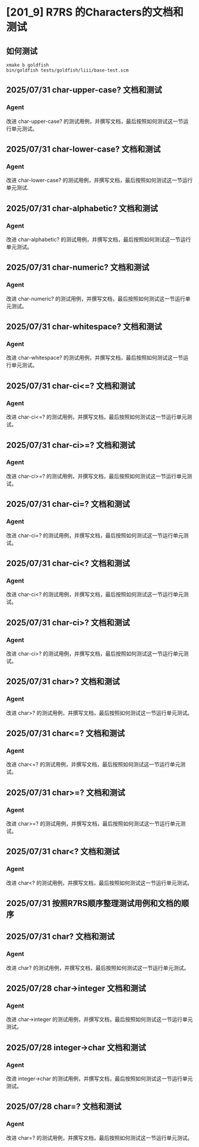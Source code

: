 # [201_9] R7RS 的Characters的文档和测试
## 如何测试
```
xmake b goldfish
bin/goldfish tests/goldfish/liii/base-test.scm
```
## 2025/07/31 char-upper-case? 文档和测试
### Agent
改进 char-upper-case? 的测试用例，并撰写文档，最后按照如何测试这一节运行单元测试。

## 2025/07/31 char-lower-case? 文档和测试
### Agent
改进 char-lower-case? 的测试用例，并撰写文档，最后按照如何测试这一节运行单元测试.

## 2025/07/31 char-alphabetic? 文档和测试
### Agent
改进 char-alphabetic? 的测试用例，并撰写文档，最后按照如何测试这一节运行单元测试。

## 2025/07/31 char-numeric? 文档和测试
### Agent
改进 char-numeric? 的测试用例，并撰写文档，最后按照如何测试这一节运行单元测试。

## 2025/07/31 char-whitespace? 文档和测试
### Agent
改进 char-whitespace? 的测试用例，并撰写文档，最后按照如何测试这一节运行单元测试。

## 2025/07/31 char-ci<=? 文档和测试
### Agent
改进 char-ci<=? 的测试用例，并撰写文档，最后按照如何测试这一节运行单元测试。

## 2025/07/31 char-ci>=? 文档和测试
### Agent
改进 char-ci>=? 的测试用例，并撰写文档，最后按照如何测试这一节运行单元测试。

## 2025/07/31 char-ci=? 文档和测试
### Agent
改进 char-ci=? 的测试用例，并撰写文档，最后按照如何测试这一节运行单元测试。

## 2025/07/31 char-ci<? 文档和测试
### Agent
改进 char-ci<? 的测试用例，并撰写文档，最后按照如何测试这一节运行单元测试。

## 2025/07/31 char-ci>? 文档和测试
### Agent
改进 char-ci>? 的测试用例，并撰写文档，最后按照如何测试这一节运行单元测试。

## 2025/07/31 char>? 文档和测试
### Agent
改进 char>? 的测试用例，并撰写文档，最后按照如何测试这一节运行单元测试。

## 2025/07/31 char<=? 文档和测试
### Agent
改进 char<=? 的测试用例，并撰写文档，最后按照如何测试这一节运行单元测试。

## 2025/07/31 char>=? 文档和测试
### Agent
改进 char>=? 的测试用例，并撰写文档，最后按照如何测试这一节运行单元测试。

## 2025/07/31 char<? 文档和测试
### Agent
改进 char<? 的测试用例，并撰写文档，最后按照如何测试这一节运行单元测试。

## 2025/07/31 按照R7RS顺序整理测试用例和文档的顺序

## 2025/07/31 char? 文档和测试
### Agent
改进 char? 的测试用例，并撰写文档，最后按照如何测试这一节运行单元测试。

## 2025/07/28 char->integer 文档和测试
### Agent
改进 char->integer 的测试用例，并撰写文档，最后按照如何测试这一节运行单元测试。

## 2025/07/28 integer->char 文档和测试
### Agent
改进 integer->char 的测试用例，并撰写文档，最后按照如何测试这一节运行单元测试。

## 2025/07/28 char=? 文档和测试
### Agent
改进 char=? 的测试用例，并撰写文档，最后按照如何测试这一节运行单元测试。
